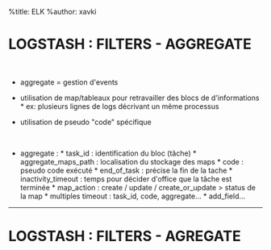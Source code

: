%title: ELK
%author: xavki


# LOGSTASH : FILTERS - AGGREGATE


<br>


* aggregate = gestion d'events

* utilisation de map/tableaux pour retravailler des blocs de d'informations
		* ex: plusieurs lignes de logs décrivant un même processus

* utilisation de pseudo "code" spécifique

<br>


* aggregate :
		* task_id : identification du bloc (tâche)
		* aggregate_maps_path : localisation du stockage des maps
		* code : pseudo code exécuté
		* end_of_task : précise la fin de la tache
		* inactivity_timeout : temps pour décider d'office que la tâche est terminée
		* map_action : create / update / create_or_update > status de la map
		* multiples timeout : task_id, code, aggregate...
		* add_field...

---------------------------------------------------------------------------------------

# LOGSTASH : FILTERS - AGREGATE


<br>



